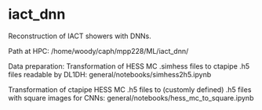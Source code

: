 # iact_dnn
Reconstruction of IACT showers with DNNs.

Path at HPC:
/home/woody/caph/mpp228/ML/iact_dnn/

Data preparation:
Transformation of HESS MC .simhess files to ctapipe .h5 files readable by DL1DH:
general/notebooks/simhess2h5.ipynb

Transformation of ctapipe HESS MC .h5 files to (customly defined) .h5 files with square images for CNNs:
general/notebooks/hess_mc_to_square.ipynb


